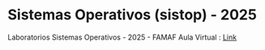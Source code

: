 # Sistemas Operativos (sistop) - 2025
Laboratorios Sistemas Operativos - 2025 - FAMAF
Aula Virtual : <a href="https://famaf.aulavirtual.unc.edu.ar/course/view.php?id=621">Link</a>
